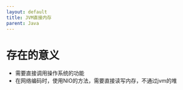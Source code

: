 ```yaml
---
layout: default
title: JVM直接内存
parent: Java
---
```



# 存在的意义
- 需要直接调用操作系统的功能
- 在网络编码时，使用NIO的方法，需要直接读写内存，不通过jvm的堆
